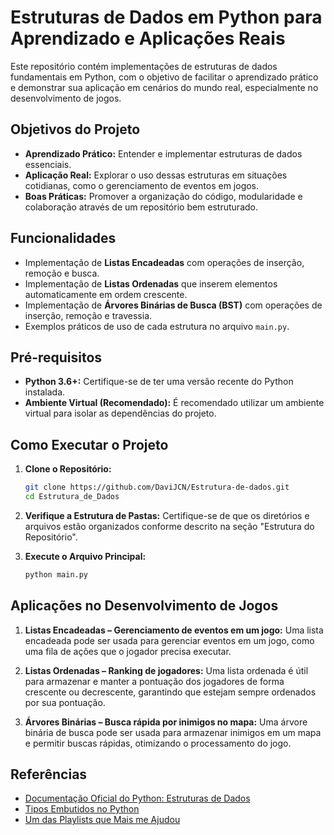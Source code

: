 # Estruturas de Dados em Python para Aprendizado e Aplicações Reais

Este repositório contém implementações de estruturas de dados fundamentais em Python, com o objetivo de facilitar o aprendizado prático e demonstrar sua aplicação em cenários do mundo real, especialmente no desenvolvimento de jogos.

## Objetivos do Projeto

* **Aprendizado Prático:** Entender e implementar estruturas de dados essenciais.
* **Aplicação Real:** Explorar o uso dessas estruturas em situações cotidianas, como o gerenciamento de eventos em jogos.
* **Boas Práticas:** Promover a organização do código, modularidade e colaboração através de um repositório bem estruturado.

## Funcionalidades

* Implementação de **Listas Encadeadas** com operações de inserção, remoção e busca.
* Implementação de **Listas Ordenadas** que inserem elementos automaticamente em ordem crescente.
* Implementação de **Árvores Binárias de Busca (BST)** com operações de inserção, remoção e travessia.
* Exemplos práticos de uso de cada estrutura no arquivo `main.py`.

## Pré-requisitos

* **Python 3.6+:** Certifique-se de ter uma versão recente do Python instalada.
* **Ambiente Virtual (Recomendado):** É recomendado utilizar um ambiente virtual para isolar as dependências do projeto.

## Como Executar o Projeto

1.  **Clone o Repositório:**
    ```bash
    git clone https://github.com/DaviJCN/Estrutura-de-dados.git
    cd Estrutura_de_Dados
    ```

2.  **Verifique a Estrutura de Pastas:**
    Certifique-se de que os diretórios e arquivos estão organizados conforme descrito na seção "Estrutura do Repositório".

3.  **Execute o Arquivo Principal:**
    ```bash
    python main.py
    ```

## Aplicações no Desenvolvimento de Jogos

1.  **Listas Encadeadas – Gerenciamento de eventos em um jogo:**
    Uma lista encadeada pode ser usada para gerenciar eventos em um jogo, como uma fila de ações que o jogador precisa executar.

2.  **Listas Ordenadas – Ranking de jogadores:**
    Uma lista ordenada é útil para armazenar e manter a pontuação dos jogadores de forma crescente ou decrescente, garantindo que estejam sempre ordenados por sua pontuação.

3.  **Árvores Binárias – Busca rápida por inimigos no mapa:**
    Uma árvore binária de busca pode ser usada para armazenar inimigos em um mapa e permitir buscas rápidas, otimizando o processamento do jogo.

## Referências

* [Documentação Oficial do Python: Estruturas de Dados](https://docs.python.org/3/tutorial/datastructures.html)
* [Tipos Embutidos no Python](https://docs.python.org/3/library/stdtypes.html)
* [Um das Playlists que Mais me Ajudou](https://www.youtube.com/watch?v=nWHveXK9g_8&list=PLqJK4Oyr5WSj_Ngpezsatdu5s2G74g9sf)
